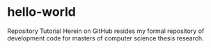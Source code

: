 # hello-world
Repository Tutorial
Herein on GitHub resides my formal repository of development code for masters of computer science thesis research.
